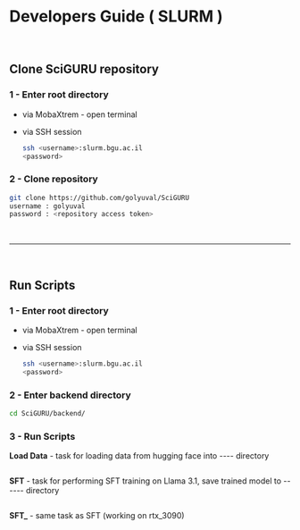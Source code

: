 
# Developers Guide ( SLURM )

</br>


## Clone SciGURU repository

### 1 - Enter root directory

- via MobaXtrem - open terminal
- via SSH session </br>

    ```bash
    ssh <username>:slurm.bgu.ac.il
    <password>
    ```

### 2 - Clone repository
```bash
git clone https://github.com/golyuval/SciGURU
username : golyuval
password : <repository access token>
```
</br>

--- 

</br>

## Run Scripts

### 1 - Enter root directory

- via MobaXtrem - open terminal
- via SSH session </br>

    ```bash
    ssh <username>:slurm.bgu.ac.il
    <password>
    ```

### 2 - Enter backend directory
```bash
cd SciGURU/backend/
```

### 3 - Run Scripts

**Load Data** - task for loading data from hugging face into ---- directory
```bash

```

**SFT** - task for performing SFT training on Llama 3.1, save trained model to ------ directory
```bash

```

**SFT_** - same task as SFT (working on rtx_3090)
```bash

```
</br>

